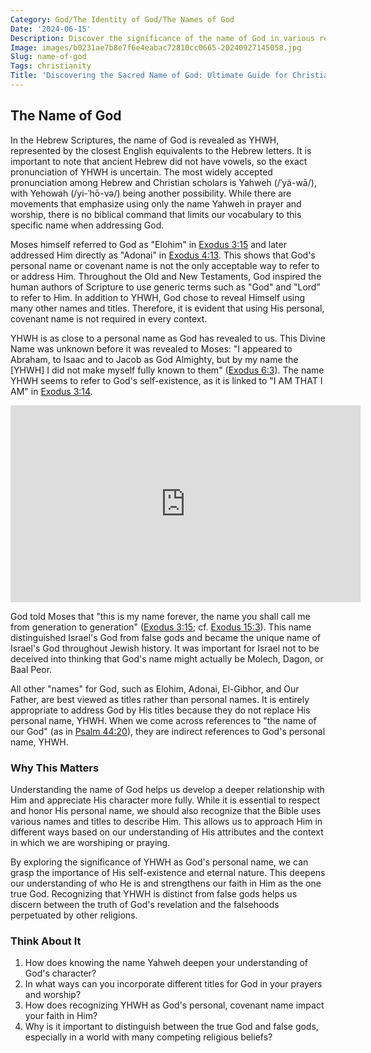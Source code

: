 ```yaml
---
Category: God/The Identity of God/The Names of God
Date: '2024-06-15'
Description: Discover the significance of the name of God in various religions and cultures. Explore the meaning and reverence attached to this divine appellation across different belief systems.
Image: images/b0231ae7b8e7f6e4eabac72810cc0665-20240927145058.jpg
Slug: name-of-god
Tags: christianity
Title: 'Discovering the Sacred Name of God: Ultimate Guide for Christian Believers'
---
```


## The Name of God

In the Hebrew Scriptures, the name of God is revealed as YHWH, represented by the closest English equivalents to the Hebrew letters. It is important to note that ancient Hebrew did not have vowels, so the exact pronunciation of YHWH is uncertain. The most widely accepted pronunciation among Hebrew and Christian scholars is Yahweh (/ˈyä-wā/), with Yehowah (/yi-ˈhō-və/) being another possibility. While there are movements that emphasize using only the name Yahweh in prayer and worship, there is no biblical command that limits our vocabulary to this specific name when addressing God.

Moses himself referred to God as "Elohim" in [Exodus 3:15](https://www.bibleref.com/Exodus/3/Exodus-3-15.html) and later addressed Him directly as "Adonai" in [Exodus 4:13](https://www.bibleref.com/Exodus/4/Exodus-4-13.html). This shows that God's personal name or covenant name is not the only acceptable way to refer to or address Him. Throughout the Old and New Testaments, God inspired the human authors of Scripture to use generic terms such as "God" and "Lord" to refer to Him. In addition to YHWH, God chose to reveal Himself using many other names and titles. Therefore, it is evident that using His personal, covenant name is not required in every context.

YHWH is as close to a personal name as God has revealed to us. This Divine Name was unknown before it was revealed to Moses: "I appeared to Abraham, to Isaac and to Jacob as God Almighty, but by my name the [YHWH] I did not make myself fully known to them" ([Exodus 6:3](https://www.bibleref.com/Exodus/6/Exodus-6-3.html)). The name YHWH seems to refer to God's self-existence, as it is linked to "I AM THAT I AM" in [Exodus 3:14](https://www.bibleref.com/Exodus/3/Exodus-3-14.html).


<iframe width="560" height="315" src="https://www.youtube.com/embed/8UQf9zZBzv4" frameborder="0" allow="autoplay; encrypted-media" allowfullscreen></iframe>


God told Moses that "this is my name forever, the name you shall call me from generation to generation" ([Exodus 3:15](https://www.bibleref.com/Exodus/3/Exodus-3-15.html); cf. [Exodus 15:3](https://www.bibleref.com/Exodus/15/Exodus-15-3.html)). This name distinguished Israel's God from false gods and became the unique name of Israel's God throughout Jewish history. It was important for Israel not to be deceived into thinking that God's name might actually be Molech, Dagon, or Baal Peor.

All other "names" for God, such as Elohim, Adonai, El-Gibhor, and Our Father, are best viewed as titles rather than personal names. It is entirely appropriate to address God by His titles because they do not replace His personal name, YHWH. When we come across references to "the name of our God" (as in [Psalm 44:20](https://www.bibleref.com/Psalm/44/Psalm-44-20.html)), they are indirect references to God's personal name, YHWH.

### Why This Matters

Understanding the name of God helps us develop a deeper relationship with Him and appreciate His character more fully. While it is essential to respect and honor His personal name, we should also recognize that the Bible uses various names and titles to describe Him. This allows us to approach Him in different ways based on our understanding of His attributes and the context in which we are worshiping or praying.

By exploring the significance of YHWH as God's personal name, we can grasp the importance of His self-existence and eternal nature. This deepens our understanding of who He is and strengthens our faith in Him as the one true God. Recognizing that YHWH is distinct from false gods helps us discern between the truth of God's revelation and the falsehoods perpetuated by other religions.

### Think About It

1. How does knowing the name Yahweh deepen your understanding of God's character?
2. In what ways can you incorporate different titles for God in your prayers and worship?
3. How does recognizing YHWH as God's personal, covenant name impact your faith in Him?
4. Why is it important to distinguish between the true God and false gods, especially in a world with many competing religious beliefs?